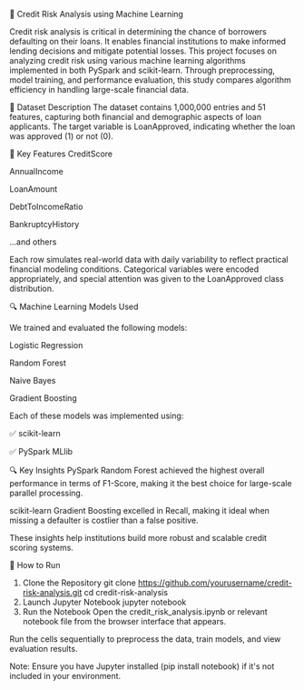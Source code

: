 🏦 Credit Risk Analysis using Machine Learning

Credit risk analysis is critical in determining the chance of borrowers defaulting on their loans. It enables financial institutions to make informed lending decisions and mitigate potential losses. This project focuses on analyzing credit risk using various machine learning algorithms implemented in both PySpark and scikit-learn. Through preprocessing, model training, and performance evaluation, this study compares algorithm efficiency in handling large-scale financial data.

📁 Dataset Description
The dataset contains 1,000,000 entries and 51 features, capturing both financial and demographic aspects of loan applicants. The target variable is LoanApproved, indicating whether the loan was approved (1) or not (0).

🔑 Key Features
CreditScore

AnnualIncome

LoanAmount

DebtToIncomeRatio

BankruptcyHistory

...and others

Each row simulates real-world data with daily variability to reflect practical financial modeling conditions. Categorical variables were encoded appropriately, and special attention was given to the LoanApproved class distribution.

🔍 Machine Learning Models Used

We trained and evaluated the following models:

Logistic Regression

Random Forest

Naive Bayes

Gradient Boosting

Each of these models was implemented using:

✅ scikit-learn

✅ PySpark MLlib

🔍 Key Insights
PySpark Random Forest achieved the highest overall performance in terms of F1-Score, making it the best choice for large-scale parallel processing.

scikit-learn Gradient Boosting excelled in Recall, making it ideal when missing a defaulter is costlier than a false positive.

These insights help institutions build more robust and scalable credit scoring systems.

🚀 How to Run
1. Clone the Repository
git clone https://github.com/yourusername/credit-risk-analysis.git
cd credit-risk-analysis
2. Launch Jupyter Notebook
jupyter notebook
3. Run the Notebook
Open the credit_risk_analysis.ipynb or relevant notebook file from the browser interface that appears.

Run the cells sequentially to preprocess the data, train models, and view evaluation results.

Note: Ensure you have Jupyter installed (pip install notebook) if it's not included in your environment.
